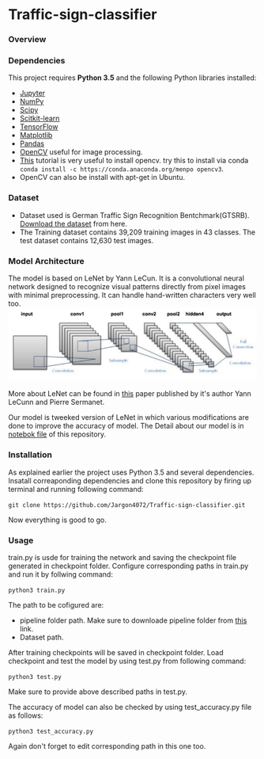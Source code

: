 # Traffic-sign-classifier
### Overview

### Dependencies
This project requires **Python 3.5** and the following Python libraries installed:
- [Jupyter](http://jupyter.org/)
- [NumPy](http://www.numpy.org/)
- [Scipy](https://www.scipy.org/)
- [Scitkit-learn](http://scikit-learn.org/)
- [TensorFlow](http://tensorflow.org)
- [Matplotlib](http://matplotlib.org/)
- [Pandas](http://pandas.pydata.org/)
- [OpenCV](http://opencv.org) useful for image processing.
- [This](https://www.pyimagesearch.com/2015/07/20/install-opencv-3-0-and-python-3-4-on-ubuntu/) tutorial is very useful to install opencv. try this to install via conda `conda install -c https://conda.anaconda.org/menpo opencv3`.
- OpenCV can also be install with apt-get in Ubuntu.

### Dataset
- Dataset used is German Traffic Sign Recognition Bentchmark(GTSRB). [Download the dataset](http://benchmark.ini.rub.de/?section=gtsrb&subsection=dataset)  from here.
- The Training dataset contains 39,209 training images in 43 classes. The test dataset contains 12,630 test images.

### Model Architecture
The model is based on LeNet by Yann LeCun. It is a convolutional neural network designed to recognize visual patterns directly from pixel images with minimal preprocessing. It can handle hand-written characters very well too.
![LeNet](images/lenet_architecture-768x226.jpeg "LeNet Architecture")

More about LeNet can be found in [this](http://yann.lecun.com/exdb/publis/pdf/lecun-98.pdf) paper published by it's author Yann LeCunn and Pierre Sermanet.

Our model is tweeked version of LeNet in which various modifications are done to improve the accuracy of model.
The Detail about our model is in [notebok file](https://github.com/Jargon4072/Traffic-sign-classifier/blob/master/Traffic-sign-classifier.ipynb) of this repository.

### Installation
As explained earlier the project uses Python 3.5 and several dependencies. Insatall correaponding dependencies and clone this repository by firing up terminal and running following command:

`git clone https://github.com/Jargon4072/Traffic-sign-classifier.git`

Now everything is good to go.
### Usage
train.py is usde for training the network and saving the checkpoint file generated in checkpoint folder. Configure corresponding paths in train.py and run it by follwing command:

`python3 train.py`

The path to be cofigured are:
- pipeline folder path. Make sure to downloade pipeline folder from [this](https://github.com/naokishibuya/car-traffic-sign-classification/tree/master/pipeline) link.
- Dataset path.

After training checkpoints will be saved in checkpoint folder. Load checkpoint and test the model by using test.py from following command:

`python3 test.py`

Make sure to provide above described paths in test.py.

The accuracy of model can also be checked by using test_accuracy.py file as follows:

`python3 test_accuracy.py`

Again don't forget to edit corresponding path in this one too.

